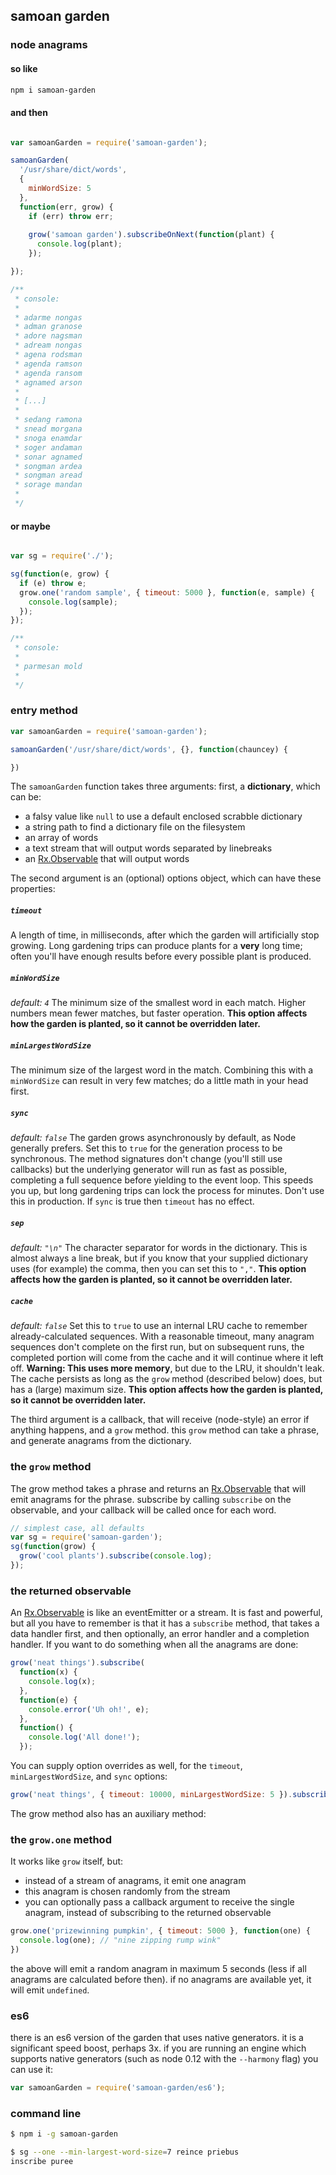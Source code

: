 ## samoan garden
### node anagrams

#### so like
```sh
npm i samoan-garden
```

#### and then
```js

var samoanGarden = require('samoan-garden');

samoanGarden(
  '/usr/share/dict/words', 
  {
    minWordSize: 5
  }, 
  function(err, grow) {
    if (err) throw err;
  
    grow('samoan garden').subscribeOnNext(function(plant) {
      console.log(plant);
    });

});

/**
 * console:
 *
 * adarme nongas
 * adman granose
 * adore nagsman
 * adream nongas
 * agena rodsman
 * agenda ramson
 * agenda ransom
 * agnamed arson
 *
 * [...]
 *
 * sedang ramona
 * snead morgana
 * snoga enamdar
 * soger andaman
 * sonar agnamed
 * songman ardea
 * songman aread
 * sorage mandan
 *
 */
```

#### or maybe
```js

var sg = require('./');

sg(function(e, grow) {
  if (e) throw e;
  grow.one('random sample', { timeout: 5000 }, function(e, sample) {
    console.log(sample);
  });
});

/**
 * console:
 *
 * parmesan mold
 *
 */

```

### entry method

```js
var samoanGarden = require('samoan-garden');

samoanGarden('/usr/share/dict/words', {}, function(chauncey) {

})
```

The `samoanGarden` function takes three arguments: first, a **dictionary**, which can be:

 - a falsy value like `null` to use a default enclosed scrabble dictionary
 - a string path to find a dictionary file on the filesystem
 - an array of words
 - a text stream that will output words separated by linebreaks
 - an [Rx.Observable][1] that will output words

The second argument is an (optional) options object, which can have these properties:

##### `timeout`
A length of time, in milliseconds, after which the garden will artificially stop growing. Long gardening trips can produce plants for a **very** long time; often you'll have enough results before every possible plant is produced.

##### `minWordSize`
*default: `4`*
The minimum size of the smallest word in each match. Higher numbers mean fewer matches, but faster operation. **This option affects how the garden is planted, so it cannot be overridden later.**

##### `minLargestWordSize`
The minimum size of the largest word in the match. Combining this with a `minWordSize` can result in very few matches; do a little math in your head first.

##### `sync`
*default: `false`*
The garden grows asynchronously by default, as Node generally prefers. Set this to `true` for the generation process to be synchronous. The method signatures don't change (you'll still use callbacks) but the underlying generator will run as fast as possible, completing a full sequence before yielding to the event loop. This speeds you up, but long gardening trips can lock the process for minutes. Don't use this in production. If `sync` is true then `timeout` has no effect.

##### `sep` 
*default: `"\n"`*
The character separator for words in the dictionary. This is almost always a line break, but if you know that your supplied dictionary uses (for example) the comma, then you can set this to `","`. **This option affects how the garden is planted, so it cannot be overridden later.**

##### `cache` 
*default: `false`*
Set this to `true` to use an internal LRU cache to remember already-calculated sequences. With a reasonable timeout, many anagram sequences don't complete on the first run, but on subsequent runs, the completed portion will come from the cache and it will continue where it left off. **Warning: This uses more memory**, but due to the LRU, it shouldn't leak. The cache persists as long as the `grow` method (described below) does, but has a (large) maximum size. **This option affects how the garden is planted, so it cannot be overridden later.**

The third argument is a callback, that will receive (node-style) an error if anything happens, and a `grow` method. this `grow` method can take a phrase, and generate anagrams from the dictionary.

### the `grow` method

The grow method takes a phrase and returns an [Rx.Observable][1] that will emit anagrams for the phrase. subscribe by calling `subscribe` on the observable, and your callback will be called once for each word.

```js
// simplest case, all defaults
var sg = require('samoan-garden');
sg(function(grow) {
  grow('cool plants').subscribe(console.log);
});
```

### the returned observable
An [Rx.Observable][1] is like an eventEmitter or a stream. It is fast and powerful, but all you have to remember is that it has a `subscribe` method, that takes a data handler first, and then optionally, an error handler and a completion handler. If you want to do something when all the anagrams are done:

```js
grow('neat things').subscribe(
  function(x) {
    console.log(x);
  }, 
  function(e) {
    console.error('Uh oh!', e);
  },
  function() {
    console.log('All done!');
  });
```

You can supply option overrides as well, for the `timeout`, `minLargestWordSize`, and `sync` options:

```js
grow('neat things', { timeout: 10000, minLargestWordSize: 5 }).subscribe(console.log);
```

The grow method also has an auxiliary method: 

### the `grow.one` method

It works like `grow` itself, but:

 - instead of a stream of anagrams, it emit one anagram
 - this anagram is chosen randomly from the stream
 - you can optionally pass a callback argument to receive the single anagram, instead of subscribing to the returned observable

```js
grow.one('prizewinning pumpkin', { timeout: 5000 }, function(one) {
  console.log(one); // "nine zipping rump wink"
})
```

the above will emit a random anagram in maximum 5 seconds (less if all anagrams are calculated before then). if no anagrams are available yet, it will emit `undefined`.

### es6

there is an es6 version of the garden that uses native generators. it is a significant speed boost, perhaps 3x. if you are running an engine which supports native generators (such as node 0.12 with the `--harmony` flag) you can use it:

```js
var samoanGarden = require('samoan-garden/es6');
```

### command line

```sh
$ npm i -g samoan-garden
```

```sh
$ sg --one --min-largest-word-size=7 reince priebus
inscribe puree
```

[1]: https://github.com/Reactive-Extensions/RxJS/tree/master/doc